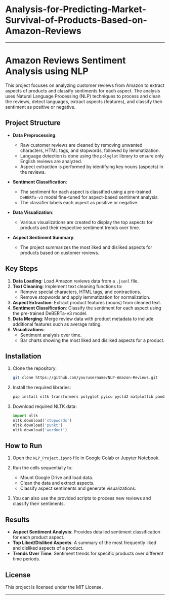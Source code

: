 # Analysis-for-Predicting-Market-Survival-of-Products-Based-on-Amazon-Reviews


---

# Amazon Reviews Sentiment Analysis using NLP

This project focuses on analyzing customer reviews from Amazon to extract aspects of products and classify sentiments for each aspect. The analysis uses Natural Language Processing (NLP) techniques to process and clean the reviews, detect languages, extract aspects (features), and classify their sentiment as positive or negative.

## Project Structure

- **Data Preprocessing**: 
  - Raw customer reviews are cleaned by removing unwanted characters, HTML tags, and stopwords, followed by lemmatization.
  - Language detection is done using the `polyglot` library to ensure only English reviews are analyzed.
  - Aspect extraction is performed by identifying key nouns (aspects) in the reviews.

- **Sentiment Classification**:
  - The sentiment for each aspect is classified using a pre-trained `DeBERTa-v3` model fine-tuned for aspect-based sentiment analysis.
  - The classifier labels each aspect as positive or negative.

- **Data Visualization**:
  - Various visualizations are created to display the top aspects for products and their respective sentiment trends over time.
  
- **Aspect Sentiment Summary**:
  - The project summarizes the most liked and disliked aspects for products based on customer reviews.

## Key Steps

1. **Data Loading**: Load Amazon reviews data from a `.jsonl` file.
2. **Text Cleaning**: Implement text cleaning functions to:
   - Remove special characters, HTML tags, and contractions.
   - Remove stopwords and apply lemmatization for normalization.
3. **Aspect Extraction**: Extract product features (nouns) from cleaned text.
4. **Sentiment Classification**: Classify the sentiment for each aspect using the pre-trained DeBERTa-v3 model.
5. **Data Merging**: Merge review data with product metadata to include additional features such as average rating.
6. **Visualizations**:
   - Sentiment analysis over time.
   - Bar charts showing the most liked and disliked aspects for a product.

## Installation

1. Clone the repository:
    ```bash
    git clone https://github.com/yourusername/NLP-Amazon-Reviews.git
    ```

2. Install the required libraries:
    ```bash
    pip install nltk transformers polyglot pyicu pycld2 matplotlib pandas
    ```

3. Download required NLTK data:
    ```python
    import nltk
    nltk.download('stopwords')
    nltk.download('punkt')
    nltk.download('wordnet')
    ```

## How to Run

1. Open the `NLP_Project.ipynb` file in Google Colab or Jupyter Notebook.
2. Run the cells sequentially to:
    - Mount Google Drive and load data.
    - Clean the data and extract aspects.
    - Classify aspect sentiments and generate visualizations.

3. You can also use the provided scripts to process new reviews and classify their sentiments.

## Results

- **Aspect Sentiment Analysis**: Provides detailed sentiment classification for each product aspect.
- **Top Liked/Disliked Aspects**: A summary of the most frequently liked and disliked aspects of a product.
- **Trends Over Time**: Sentiment trends for specific products over different time periods.

## License

This project is licensed under the MIT License.

---

